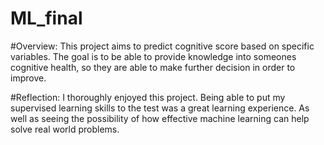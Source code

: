 # ML_final

#Overview: This project aims to predict cognitive score based on specific variables. The goal is to be able to provide knowledge into someones cognitive health, so they are able to make further decision in order to improve.

#Reflection: I thoroughly enjoyed this project. Being able to put my supervised learning skills to the test was a great learning experience. As well as seeing the possibility of how effective machine learning can help solve real world problems.
